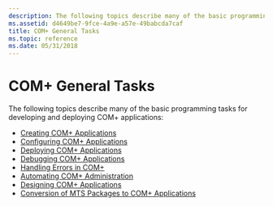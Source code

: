 ```yaml
---
description: The following topics describe many of the basic programming tasks for developing and deploying COM+ applications.
ms.assetid: d4649be7-9fce-4a9e-a57e-49babcda7caf
title: COM+ General Tasks
ms.topic: reference
ms.date: 05/31/2018
---
```


# COM+ General Tasks

The following topics describe many of the basic programming tasks for developing and deploying COM+ applications:

-   [Creating COM+ Applications](creating-com--applications.md)
-   [Configuring COM+ Applications](configuring-com--applications.md)
-   [Deploying COM+ Applications](deploying-com--applications.md)
-   [Debugging COM+ Applications](debugging-com--applications.md)
-   [Handling Errors in COM+](handling-errors-in-com-.md)
-   [Automating COM+ Administration](automating-com--administration.md)
-   [Designing COM+ Applications](designing-com--applications.md)
-   [Conversion of MTS Packages to COM+ Applications](conversion-of-mts-packages-to-com--applications.md)

 

 



